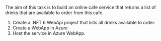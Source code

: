 The aim of this task is to build an online cafe service that returns a list of drinks that are available to order from this cafe. 

1. Create a .NET 6 WebApi project that lists all drinks available to order.
2. Create a WebApp in Azure
3. Host the service in Azure WebApp.